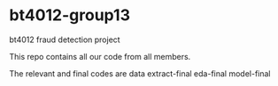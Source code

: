 # bt4012-group13
bt4012 fraud detection project

This repo contains all our code from all members.

The relevant and final codes are
data 
extract-final
eda-final
model-final
